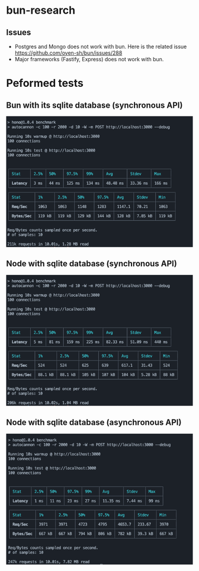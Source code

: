 # bun-research

## Issues
- Postgres and Mongo does not work with bun. Here is the related issue https://github.com/oven-sh/bun/issues/288
- Major frameworks (Fastify, Express) does not work with bun.

# Peformed tests

## Bun with its sqlite database (synchronous API)

![Latency avg 91ms. Throughput avg 1079 req/sec](hono/benchmark-images/bun-sqlite-sync.png)

## Node with sqlite database (synchronous API)

![Latency avg 91ms. Throughput avg 1079 req/sec](hono/benchmark-images/node-sqlite-sync.png)

## Node with sqlite database (asynchronous API)

![Latency avg 91ms. Throughput avg 1079 req/sec](hono/benchmark-images/node-sqlite-async.png)
